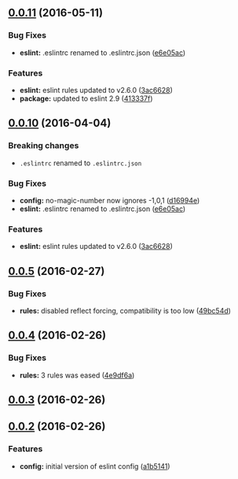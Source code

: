 <a name="0.0.11"></a>
## [0.0.11](https://github.com/valor-software/eslint-config-valorsoft/compare/v0.0.9...v0.0.11) (2016-05-11)


### Bug Fixes

* **eslint:** .eslintrc renamed to .eslintrc.json ([e6e05ac](https://github.com/valor-software/eslint-config-valorsoft/commit/e6e05ac))


### Features

* **eslint:** eslint rules updated to v2.6.0 ([3ac6628](https://github.com/valor-software/eslint-config-valorsoft/commit/3ac6628))
* **package:** updated to eslint 2.9 ([413337f](https://github.com/valor-software/eslint-config-valorsoft/commit/413337f))



<a name="0.0.10"></a>
## [0.0.10](https://github.com/valor-software/eslint-config-valorsoft/compare/v0.0.5...v0.0.10) (2016-04-04)

### Breaking changes

  * `.eslintrc` renamed to `.eslintrc.json`

### Bug Fixes

* **config:** no-magic-number now ignores -1,0,1 ([d16994e](https://github.com/valor-software/eslint-config-valorsoft/commit/d16994e))
* **eslint:** .eslintrc renamed to .eslintrc.json ([e6e05ac](https://github.com/valor-software/eslint-config-valorsoft/commit/e6e05ac))

### Features

* **eslint:** eslint rules updated to v2.6.0 ([3ac6628](https://github.com/valor-software/eslint-config-valorsoft/commit/3ac6628))


<a name="0.0.5"></a>
## [0.0.5](https://github.com/valor-software/eslint-config-valorsoft/compare/v0.0.4...v0.0.5) (2016-02-27)


### Bug Fixes

* **rules:** disabled reflect forcing, compatibility is too low ([49bc54d](https://github.com/valor-software/eslint-config-valorsoft/commit/49bc54d))



<a name="0.0.4"></a>
## [0.0.4](https://github.com/valor-software/eslint-config-valorsoft/compare/v0.0.3...v0.0.4) (2016-02-26)


### Bug Fixes

* **rules:** 3 rules was eased ([4e9df6a](https://github.com/valor-software/eslint-config-valorsoft/commit/4e9df6a))



<a name="0.0.3"></a>
## [0.0.3](https://github.com/valor-software/eslint-config-valorsoft/compare/v0.0.2...v0.0.3) (2016-02-26)




<a name="0.0.2"></a>
## [0.0.2](https://github.com/valor-software/eslint-config-valorsoft/compare/a1b5141...v0.0.2) (2016-02-26)


### Features

* **config:** initial version of eslint config ([a1b5141](https://github.com/valor-software/eslint-config-valorsoft/commit/a1b5141))



